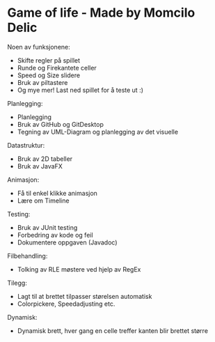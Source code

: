 # Game of life - Made by Momcilo Delic

Noen av funksjonene:
  - Skifte regler på spillet
  - Runde og Firekantete celler
  - Speed og Size slidere
  - Bruk av piltastere
  - Og mye mer! Last ned spillet for å teste ut :)

Planlegging:
  - Planlegging
  - Bruk av GitHub og GitDesktop
  - Tegning av UML-Diagram og planlegging av det visuelle
 
Datastruktur:
  - Bruk av 2D tabeller
  - Bruk av JavaFX

Animasjon:
  - Få til enkel klikke animasjon
  - Lære om Timeline

Testing:
  - Bruk av JUnit testing
  - Forbedring av kode og feil
  - Dokumentere oppgaven (Javadoc)
  
Filbehandling:
  - Tolking av RLE møstere ved hjelp av RegEx

Tilegg:
  - Lagt til at brettet tilpasser størelsen automatisk
  - Colorpickere, Speedadjusting etc.

Dynamisk:
  - Dynamisk brett, hver gang en celle treffer kanten blir brettet større
  

